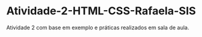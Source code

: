 # Atividade-2-HTML-CSS-Rafaela-SIS
Atividade 2 com base em exemplo e práticas realizados em sala de aula.
